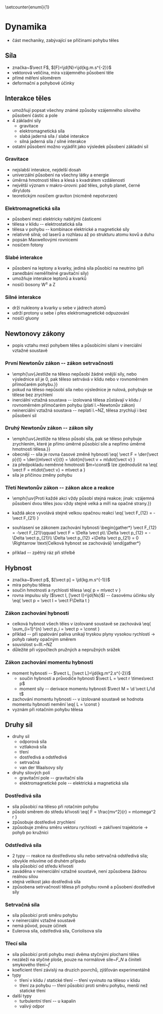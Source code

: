 \setcounter{enumi}{1}
# Dynamika
- část mechaniky, zabývající se příčinami pohybu těles

## Síla
- značka~$\vect F$, $[F]=\jd{N}=\jd{kg.m.s^{-2}}$
- vektorová veličina, míra vzájemného působení těle
- přímé měření siloměrem
- deformační a pohybové účinky

## Interakce těles
- umožňují popsat všechny známé způsoby vzájemného silového působení částic a pole
- 4 základní síly
	- gravitace
	- elektromagnetická síla
	- slabá jaderná síla / slabé interakce
	- silná jaderná síla / silné interakce
- ostatní působení možno vyjádřit jako výsledek působení základní sil

### Gravitace
- nejslabší interakce, nejdelší dosah
- univerzální působení na všechny látky a energie
- úměrná hmotnosti těles a klesá s kvadrátem vzdálenosti
- největší význam v makro-úrovni: pád těles, pohyb planet, černé díry\dots
- teoretickým nosičem graviton (nicméně nepotvrzen)

### Elektromagnetická síla
- působení mezi elektricky nabitými částicemi
- tělesa v klidu -- elektrostatická síla
- tělesa v pohybu -- kombinace elektrické a magnetické síly
- relativně silná; od laserů a rozhlasu až po strukturu atomu kovů a duhu
- popsán Maxwellovými rovnicemi
- nosičem fotony

### Slabé interakce
- působení na leptony a kvarky, jediná síla působící na neutrino (při zanedbání neměřitelné gravitační síly)
- umožňuje interakce leptonů a kvarků
- nosiči bosony $\text{W}^\pm$ a Z

### Silné interakce
- drží nukleony a kvarky u sebe v jádrech atomů
- udrží protony u sebe i přes elektromagnetické odpuzování
- nosiči gluony

## Newtonovy zákony
- popis vztahu mezi pohybem těles a působícími silami v inerciální vztažné soustavě

### První Newtonův zákon -- zákon setrvačnosti
- \emph{\uv{Jestliže na těleso nepůsobí žádné vnější síly, nebo výslednice sil je 0, pak těleso setrvává v klidu nebo v rovnoměrném přímočarém pohybu.}}
- pokud na těleso nepůsobí síla nebo výslednice je nulová, pohybuje se tělese bez zrychlení
- inerciální vztažná soustava -- izolovaná tělesa zůstávají v klidu / rovnoměrném přímočarém pohybu (platí I.~Newtonův zákon)
- neinerciální vztažná soustava -- neplatí I.~NZ, tělesa zrychlují i bez působení sil

### Druhý Newtonův zákon -- zákon síly
- \emph{\uv{Jestliže na těleso působí síla, pak se těleso pohybuje zrychlením, které je přímo úměrné působící síle a nepřímo úměrné hmotnosti tělesa.}}
- obecněji -- síla je rovna časové změně hybnosti
	\eq{
		\vect F = \der{\vect p}{t} = \der{(m\vect v)}{t} = \dot{m}\vect v + m\dot{\vect v}
	}
- za předpokladu neměnné hmotnosti $m=\const$ lze zjednodušit na
	\eq{
		\vect F = m\dot{\vect v} = m\vect a
	}
- síla je příčinou změny pohybu

### Třetí Newtonův zákon -- zákon akce a reakce
- \emph{\uv{Proti každé akci vždy působí stejná reakce; jinak: vzájemná působení dvou těles jsou vždy stejně velká a míří na opačné strany.}}
- každá akce vyvolává stejně velkou opačnou reakci
	\eq{
		\vect F_{12} = -\vect F_{21}
	}
- souhlasení se zákonem zachování hybnosti
	\begin{gather\*}
		\vect F_{12} = -\vect F_{21}\qquad \vect F = \Delta \vect p\\\\
		\Delta \vect p_{12} = -\Delta \vect p_{21}\\\\
		\Delta \vect p_{12} +\Delta \vect p_{21} = 0 \Rightarrow \text{Celková hybnost se zachovává}
	\end{gather\*}

- příklad -- zpětný ráz při střelbě

## Hybnost
- značka~$\vect p$, $[\vect p] = \jd{kg.m.s^{-1}}$
- míra pohybu tělesa
- součin hmotnosti a rychlosti tělesa
	\eq{
		p = m\vect v
	}
- rovna impulsu síly ($\vect I, [\vect I]=\jd{Ns}$) -- časovému účinku síly
	\eq{
		\vect p = \vect I = \vect F\Delta t
	}

### Zákon zachování hybnosti
- celková hybnost všech těles v izolované soustavě se zachovává
	\eq{
		\sum_{i=1}^{n} \vect p_i = \vect p = \const
	}
- příklad -- při spalování paliva unikají tryskou plyny vysokou rychlostí $\rightarrow$ pohyb rakety opačným směrem
- souvislost s~III.~NZ
- důležité při výpočtech pružných a nepružných srážek

### Zákon zachování momentu hybnosti
- moment hybnosti -- $\vect L, [\vect L]=\jd{kg.m^2.s^{-2}}$
	- součin hybnosti a průvodiče hybnosti $\vect L = \vect r \times\vect p$
	- moment síly -- derivace momentu hybnosti $\vect M = \d \vect L/\d t$
- zachování momentu hybnosti -- v izolované soustavě se hodnota momentu hybnosti nemění
	\eq{
		L = \const
	}
- vyznám při rotačním pohybu tělesa

## Druhy sil
- druhy sil
	- odporová síla
	- vztlaková síla
	- tření
	- dostředivá a odstředivá
	- setrvačná
	- van der Waalsovy síly
- druhy silových polí
	- gravitační pole -- gravitační síla
	- elektromagnetické pole -- elektrická a magnetická síla

### Dostředivá síla
- síla působící na těleso při rotačním pohybu
- působí směrem do středu křivosti
	\eq{
		F = \frac{mv^2}{r} = m\omega^2 r
	}
- způsobuje dostředivé zrychlení
- způsobuje změnu směru vektoru rychlosti $\rightarrow$ zakřivení trajektorie $\rightarrow$ pohyb po kružnici

### Odstředivá síla
- 2 typy -- reakce na dostředivou sílu nebo setrvačná odstředivá síla; obvykle mluvíme od druhém případu
- síla působící od středu křivosti
- zaváděna v neinerciální vztažné soustavě, není způsobena žádnou reálnou sílou
- stejná velikost jako dostředivá síla
- způsobena setrvačností tělesa při pohybu rovně a působení dostředivé síly

### Setrvačná síla
- síla působící proti směru pohybu
- v neinerciální vztažné soustavě
- nemá původ, pouze účinek
- Eulerova síla, odstředivá síla, Coriolisova síla

### Třecí síla
- síla působící proti pohybu mezi dvěma styčnými plochami těles
- nezáleží na styčné ploše, pouze na normálové síle~$F\_N$ a činiteli smykového tření~$f$
- koeficient tření závislý na druzích povrchů, zjišťován experimentálně
- typy
	- tření v klidu / statické tření -- tření vyvinuto na těleso v klidu
	- tření za pohybu -- tření působící proti směru pohybu, menší než statické tření
- další typy
	- turbulentní tření -- u kapalin
	- valivý odpor

